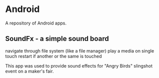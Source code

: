 Android 
=======

A repository of Android apps.


SoundFx - a simple sound board
------------------------------
  navigate through file system (like a file manager)
  play a media on single touch
  restart if another or the same is touched
  
This app was used to provide sound effects for "Angry Birds" slingshot event on a maker's fair.
